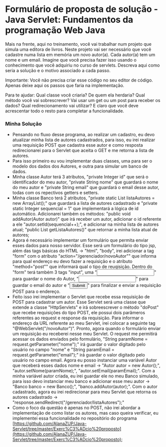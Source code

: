 # Formulário de proposta de solução - Java Servlet: Fundamentos da programação Web Java


Mais na frente, aqui no treinamento, você vai trabalhar num projeto que simula uma editora de livros. Neste projeto vai ser necessário que você cadastre numa lista em memória um novo autor(a). Cada autor(a) tem um nome e um email. Imagine que você precisa fazer isso usando o conhecimento que você adquiriu no curso de servlets. Descreva aqui como seria a solução e o motivo associado a cada passo. 

Importante: Você não precisa criar esse código no seu editor de código. Apenas deixe aqui os passos que faria na implementação. 

Para te ajudar: Qual classe você criaria? De quem ela herdaria? Qual método você vai sobrescrever? Vai usar um get ou um post para receber os dados? Qual redirecionamento vai utilizar? E claro que você deve acrescentar todo o resto para completar a funcionalidade.

### Minha Solução

- Pensando no fluxo desse programa, ao realizar um cadastro, eu devo atualizar minha lista de autores cadastrados, para isso, eu irei realizar uma requisição POST que cadastra esse autor e como resposta redirecionarei para o Servlet que aceita o GET e me retorna a lista de autores.
- Para isso primeiro eu vou implementar duas classes, uma para ser o modelo dos dados dos Autores, e outra para simular um banco de dados.
- Minha classe Autor terá 3 atributos, "private Integer id" que será o identificador do meu autor, "private String nome" que guardará o nome do meu autor e "private String email" que guardará o email desse autor, todas com os repectivos getters e setters.
- Minha classe Banco terá 2 atributos, "private static List<Autor> listaAutores = new ArrayList<Autor>();" que guardará a lista de autores cadastrado e "private static Integer sequencial = 1" que implementará a lógica de id automático. Adicionarei também os métodos: "public void addAutor(Autor autor)" que irá receber um autor, adicionar o id referente a ele "autor.setId(sequencial++);", e adicionar na minha lista de autores atual; "public List<Autor> getListaAutores()" que retornar a minha lista atual de autores;
- Agora é necessário implementar um formulário que permita enviar esses dados para nosso servidor. Esse será um formulário do tipo jsp, além das tags básicas do HTML -> "html", "body", irei adicionar a tag "form" com o atributo "action="/gerenciador/novoAutor"" que informa para qual endereço eu devo fazer a requisição e o atributo "method="post"" que informará qual o tipo de reuqisição. Dentro do "form" terá também 3 tags "input", uma "<input type="text" name="nome">" para guardar o nome do Autor, "<input type="email" name=email>" para guardar o email do autor e "<input type="submit">" para finalizar e enviar a requisição POST para o endereço.  
- Feito isso irei implementar o Servlet que recebe essa requisição de POST para cadastrar um autor. Esse Servlet será uma classe que extende a classe "HttpServlets" e irá sobreescrever o método "doPost" que recebe requisições do tipo POST, ele possui dois parâmeros referentes ao request e response da requisição. Para informar o endereço da URL referente ao meu Servlet, irei colocar a seguinte tag "@WebServlet("/novoAutor")". Pronto, agora quando o formulário enviar um requisição eu receberei nesse meu Servlet. O request me permitirá acessar os dados enviados pelo formulário, "String paramNome = request.getParameter("nome");" irá guardar o valor digitado pelo usuário no campo "nome" e "String paramEmail = request.getParameter("email");" irá guardar o valor digitado pelo usuário no campo email. Agora eu posso instanciar uma variável Autor que receberá esses dados nome e email -> "Autor autor = new Autor();", "autor.setNome(paramNome);", "autor.setEmail(paramEmail);". Com a minha variável autor criada, eu irei guardar ele no meu Banco simulado, para isso devo instanciar meu banco e adicionar esse meu autor -> "Banco banco = new Banco();", "banco.addAutor(autor);". Com o autor cadastrado, agora eu irei redirecionar para meu Servlet que retorna os autores cadastrado -> "response.sendRedirect("/gerenciador/listaAutores");"
- Como o foco da questão é apenas no POST, não irei abordar a implementação de como listar os autores, mas caso queira verificar, eu implementei essa funcionalidade no repositório do programa [https://github.com/AlanaZUP/Java-Servlet/tree/master/Exerc%C3%ADcio%20proposto](https://github.com/AlanaZUP/Java-Servlet/tree/master/Exerc%C3%ADcio%20proposto); 